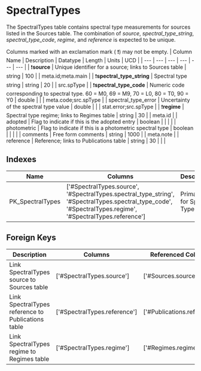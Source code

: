 # SpectralTypes
The SpectralTypes table contains spectral type measurements for sources listed in the Sources table. The combination of *source*, *spectral_type_string*, *spectral_type_code*, *regime*, and *reference* is expected to be unique.


Columns marked with an exclamation mark ( :exclamation:) may not be empty.
| Column Name | Description | Datatype | Length | Units  | UCD |
| --- | --- | --- | --- | --- | --- |
| :exclamation:**source** | Unique identifier for a source; links to Sources table | string | 100 |  | meta.id;meta.main  |
| :exclamation:**spectral_type_string** | Spectral type string | string | 20 |  | src.spType  |
| :exclamation:**spectral_type_code** | Numeric code corresponding to spectral type. 60 = M0, 69 = M9, 70 = L0, 80 = T0, 90 = Y0 | double |  |  | meta.code;src.spType  |
| spectral_type_error | Uncertainty of the spectral type value | double |  |  | stat.error;src.spType  |
| :exclamation:**regime** | Spectral type regime; links to Regimes table | string | 30 |  | meta.id  |
| adopted | Flag to indicate if this is the adopted entry | boolean |  |  |   |
| photometric | Flag to indicate if this is a photometric spectral type | boolean |  |  |   |
| comments | Free form comments | string | 1000 |  | meta.note  |
| reference | Reference; links to Publications table | string | 30 |  |   |

## Indexes
| Name | Columns | Description |
| --- | --- | --- |
| PK_SpectralTypes | ['#SpectralTypes.source', '#SpectralTypes.spectral_type_string', '#SpectralTypes.spectral_type_code', '#SpectralTypes.regime', '#SpectralTypes.reference'] | Primary key for Spectral Types table |

## Foreign Keys
| Description | Columns | Referenced Columns |
| --- | --- | --- |
| Link SpectralTypes source to Sources table | ['#SpectralTypes.source'] | ['#Sources.source'] |
| Link SpectralTypes reference to Publications table | ['#SpectralTypes.reference'] | ['#Publications.reference'] |
| Link SpectralTypes regime to Regimes table | ['#SpectralTypes.regime'] | ['#Regimes.regime'] |
